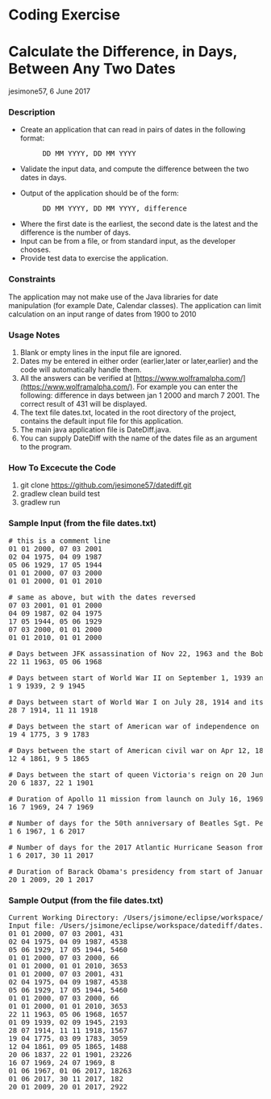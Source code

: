 # Coding Exercise
# Calculate the Difference, in Days, Between Any Two Dates

jesimone57, 6 June 2017

### Description
* Create an application that can read in pairs of dates in the following format:
<pre>
		DD MM YYYY, DD MM YYYY
</pre>

* Validate the input data, and compute the difference between the two dates in days.

* Output of the application should be of the form:
<pre>
		DD MM YYYY, DD MM YYYY, difference
</pre>

* Where the first date is the earliest, the second date is the latest and the difference is the number of days.
* Input can be from a file, or from standard input, as the developer chooses.
* Provide test data to exercise the application.

### Constraints
The application may not make use of the Java libraries for date manipulation (for example Date, Calendar classes).
The application can limit calculation on an input range of dates from 1900 to 2010

### Usage Notes
1. Blank or empty lines in the input file are ignored.
2. Dates my be entered in either order (earlier,later or later,earlier) and the code will automatically handle them.
3. All the answers can be verified at [https://www.wolframalpha.com/](https://www.wolframalpha.com/).  For example you
can enter the following: difference in days between jan 1 2000 and march 7 2001. The correct result of 431 will be displayed.
4. The text file dates.txt, located in the root directory of the project, contains the default input file for this application.
5. The main java application file is DateDiff.java.
6. You can supply DateDiff with the name of the dates file as an argument to the program.

### How To Excecute the Code
1. git clone https://github.com/jesimone57/datediff.git
2. gradlew clean build test
3. gradlew run

### Sample Input (from the file dates.txt)
<pre>
# this is a comment line
01 01 2000, 07 03 2001
02 04 1975, 04 09 1987 
05 06 1929, 17 05 1944
01 01 2000, 07 03 2000
01 01 2000, 01 01 2010

# same as above, but with the dates reversed
07 03 2001, 01 01 2000  
04 09 1987, 02 04 1975  
17 05 1944, 05 06 1929  
07 03 2000, 01 01 2000  
01 01 2010, 01 01 2000

# Days between JFK assassination of Nov 22, 1963 and the Bobby Kennedy assassination on June 5, 1968
22 11 1963, 05 06 1968

# Days between start of World War II on September 1, 1939 and its end on September 2, 1945
1 9 1939, 2 9 1945

# Days between start of World War I on July 28, 1914 and its end on November 11, 1918
28 7 1914, 11 11 1918

# Days between the start of American war of independence on Apr 19, 1775 and its end on Sept 3, 1783
19 4 1775, 3 9 1783

# Days between the start of American civil war on Apr 12, 1861 and its end on May 9, 1865
12 4 1861, 9 5 1865

# Days between the start of queen Victoria's reign on 20 June 1837 and the end, at her death, on 22 January 1901
20 6 1837, 22 1 1901

# Duration of Apollo 11 mission from launch on July 16, 1969 to return landing on July 24, 1969
16 7 1969, 24 7 1969

# Number of days for the 50th anniversary of Beatles Sgt. Pepper album release on June 1, 1967 until June 1, 2017
1 6 1967, 1 6 2017

# Number of days for the 2017 Atlantic Hurricane Season from June 1, 2017 through Nov 30, 2017
1 6 2017, 30 11 2017

# Duration of Barack Obama's presidency from start of January 20, 2009 until end of his 2nd presidential term on January 20, 2017
20 1 2009, 20 1 2017
</pre>

### Sample Output (from the file dates.txt)
<pre>
Current Working Directory: /Users/jsimone/eclipse/workspace/datediff
Input file: /Users/jsimone/eclipse/workspace/datediff/dates.txt
01 01 2000, 07 03 2001, 431
02 04 1975, 04 09 1987, 4538
05 06 1929, 17 05 1944, 5460
01 01 2000, 07 03 2000, 66
01 01 2000, 01 01 2010, 3653
01 01 2000, 07 03 2001, 431
02 04 1975, 04 09 1987, 4538
05 06 1929, 17 05 1944, 5460
01 01 2000, 07 03 2000, 66
01 01 2000, 01 01 2010, 3653
22 11 1963, 05 06 1968, 1657
01 09 1939, 02 09 1945, 2193
28 07 1914, 11 11 1918, 1567
19 04 1775, 03 09 1783, 3059
12 04 1861, 09 05 1865, 1488
20 06 1837, 22 01 1901, 23226
16 07 1969, 24 07 1969, 8
01 06 1967, 01 06 2017, 18263
01 06 2017, 30 11 2017, 182
20 01 2009, 20 01 2017, 2922
</pre>
